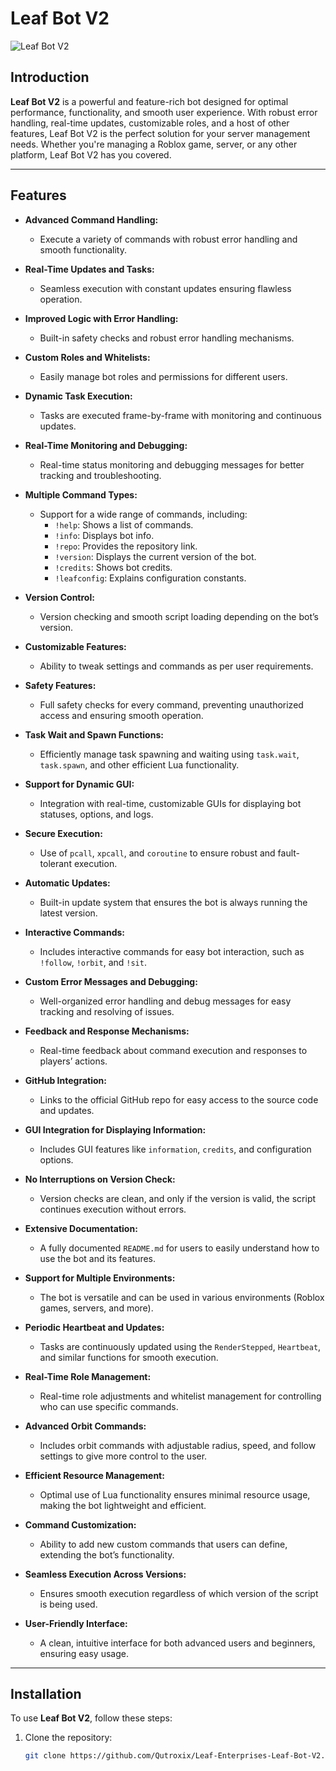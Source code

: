 # Leaf Bot V2

![Leaf Bot V2](https://media1.tenor.com/m/2odBgL727ncAAAAd/green-aesthetic-anime-aesthetic.gif)

## **Introduction**

**Leaf Bot V2** is a powerful and feature-rich bot designed for optimal performance, functionality, and smooth user experience. With robust error handling, real-time updates, customizable roles, and a host of other features, Leaf Bot V2 is the perfect solution for your server management needs. Whether you're managing a Roblox game, server, or any other platform, Leaf Bot V2 has you covered.

---

## **Features**

- **Advanced Command Handling:**
  - Execute a variety of commands with robust error handling and smooth functionality.
  
- **Real-Time Updates and Tasks:**
  - Seamless execution with constant updates ensuring flawless operation.
  
- **Improved Logic with Error Handling:**
  - Built-in safety checks and robust error handling mechanisms.

- **Custom Roles and Whitelists:**
  - Easily manage bot roles and permissions for different users.

- **Dynamic Task Execution:**
  - Tasks are executed frame-by-frame with monitoring and continuous updates.

- **Real-Time Monitoring and Debugging:**
  - Real-time status monitoring and debugging messages for better tracking and troubleshooting.

- **Multiple Command Types:**
  - Support for a wide range of commands, including:
    - `!help`: Shows a list of commands.
    - `!info`: Displays bot info.
    - `!repo`: Provides the repository link.
    - `!version`: Displays the current version of the bot.
    - `!credits`: Shows bot credits.
    - `!leafconfig`: Explains configuration constants.

- **Version Control:**
  - Version checking and smooth script loading depending on the bot’s version.

- **Customizable Features:**
  - Ability to tweak settings and commands as per user requirements.

- **Safety Features:**
  - Full safety checks for every command, preventing unauthorized access and ensuring smooth operation.

- **Task Wait and Spawn Functions:**
  - Efficiently manage task spawning and waiting using `task.wait`, `task.spawn`, and other efficient Lua functionality.

- **Support for Dynamic GUI:**
  - Integration with real-time, customizable GUIs for displaying bot statuses, options, and logs.

- **Secure Execution:**
  - Use of `pcall`, `xpcall`, and `coroutine` to ensure robust and fault-tolerant execution.

- **Automatic Updates:**
  - Built-in update system that ensures the bot is always running the latest version.

- **Interactive Commands:**
  - Includes interactive commands for easy bot interaction, such as `!follow`, `!orbit`, and `!sit`.

- **Custom Error Messages and Debugging:**
  - Well-organized error handling and debug messages for easy tracking and resolving of issues.

- **Feedback and Response Mechanisms:**
  - Real-time feedback about command execution and responses to players’ actions.

- **GitHub Integration:**
  - Links to the official GitHub repo for easy access to the source code and updates.

- **GUI Integration for Displaying Information:**
  - Includes GUI features like `information`, `credits`, and configuration options.

- **No Interruptions on Version Check:**
  - Version checks are clean, and only if the version is valid, the script continues execution without errors.

- **Extensive Documentation:**
  - A fully documented `README.md` for users to easily understand how to use the bot and its features.

- **Support for Multiple Environments:**
  - The bot is versatile and can be used in various environments (Roblox games, servers, and more).

- **Periodic Heartbeat and Updates:**
  - Tasks are continuously updated using the `RenderStepped`, `Heartbeat`, and similar functions for smooth execution.

- **Real-Time Role Management:**
  - Real-time role adjustments and whitelist management for controlling who can use specific commands.

- **Advanced Orbit Commands:**
  - Includes orbit commands with adjustable radius, speed, and follow settings to give more control to the user.

- **Efficient Resource Management:**
  - Optimal use of Lua functionality ensures minimal resource usage, making the bot lightweight and efficient.

- **Command Customization:**
  - Ability to add new custom commands that users can define, extending the bot’s functionality.

- **Seamless Execution Across Versions:**
  - Ensures smooth execution regardless of which version of the script is being used.

- **User-Friendly Interface:**
  - A clean, intuitive interface for both advanced users and beginners, ensuring easy usage.

---

## **Installation**

To use **Leaf Bot V2**, follow these steps:

1. Clone the repository:
   ```bash
   git clone https://github.com/Qutroxix/Leaf-Enterprises-Leaf-Bot-V2.git

